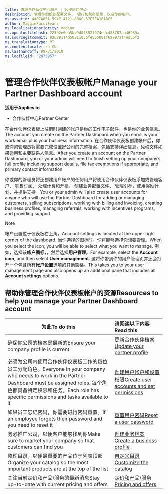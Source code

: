 ```yaml
---
title: 管理合作伙伴中心帐户 | 合作伙伴中心
description: 管理你的组织配置文件、 银行和税务信息，以及你的用户。
ms.assetid: 4A07A85A-594E-4121-808C-37E7FA18A0C5
author: MaggiePucciEvans
ms.localizationpriority: medium
ms.openlocfilehash: 225e2e6ea5bb9d0f5527974edc488707aa46989a
ms.sourcegitcommit: 92629114d5081103bfe555081f69997af4ed56f2
ms.translationtype: MT
ms.contentlocale: zh-CN
ms.lasthandoff: 08/31/2018
ms.locfileid: "2875957"
---
```

# <a name="manage-your-partner-dashboard-account"></a><span data-ttu-id="37635-103">管理合作伙伴仪表板帐户</span><span class="sxs-lookup"><span data-stu-id="37635-103">Manage your Partner Dashboard account</span></span>

**<span data-ttu-id="37635-104">适用于</span><span class="sxs-lookup"><span data-stu-id="37635-104">Applies to</span></span>**

-  <span data-ttu-id="37635-105">合作伙伴中心</span><span class="sxs-lookup"><span data-stu-id="37635-105">Partner Center</span></span>

<span data-ttu-id="37635-106">在合作伙伴仪表板上注册时创建的帐户是你的工作电子邮件，也是你的业务信息。</span><span class="sxs-lookup"><span data-stu-id="37635-106">The account you create on the Partner Dashboard when you enroll is your work email plus your business information.</span></span> <span data-ttu-id="37635-107">在合作伙伴仪表板创建帐户后，你或你的管理员将需要完成设置好公司的完整档案，包括支持详细信息，免税文件如果适用和主要联系人信息。</span><span class="sxs-lookup"><span data-stu-id="37635-107">After you create an account on the Partner Dashboard, you or your admin will need to finish setting up your company’s full profile including support details, file tax exemptions if appropriate, and primary contact information.</span></span> 

<span data-ttu-id="37635-108">你或你的管理员将还创建用户帐户的任何用户将使用合作伙伴仪表板添加或管理客户、 销售订阅、 处理计费和开票、 创建业务配置文件、 管理引荐，使用奖励计划，并提供支持。</span><span class="sxs-lookup"><span data-stu-id="37635-108">You or your admin will also create user accounts for anyone who will use the Partner Dashboard for adding or managing customers, selling subscriptions, working with billing and invoicing, creating business profiles, managing referrals, working with incentives programs, and providing support.</span></span>

>[!NOTE]
><span data-ttu-id="37635-109">帐户设置位于仪表板右上角。</span><span class="sxs-lookup"><span data-stu-id="37635-109">Account settings is located at the upper right corner of the dashboard.</span></span> <span data-ttu-id="37635-110">当你选择的图标时，你将能够选择你想要管理。</span><span class="sxs-lookup"><span data-stu-id="37635-110">When you select the icon, you will be able to select what you want to manage.</span></span> <span data-ttu-id="37635-111">例如，选择该**帐户图标**，，然后选择**用户管理**。</span><span class="sxs-lookup"><span data-stu-id="37635-111">For example, select the **Account icon**, and then select **User management**.</span></span> <span data-ttu-id="37635-112">这将你带到你的用户管理页并还会打开一个包含所有**帐户设置**选项的其他窗格。</span><span class="sxs-lookup"><span data-stu-id="37635-112">This takes you to your user management page and also opens up an additional pane that includes all **Account settings** options.</span></span>


## <a name="resources-to-help-you-manage-your-partner-dashboard-account"></a><span data-ttu-id="37635-113">帮助你管理合作伙伴仪表板帐户的资源</span><span class="sxs-lookup"><span data-stu-id="37635-113">Resources to help you manage your Partner Dashboard account</span></span>

|**<span data-ttu-id="37635-114">为此</span><span class="sxs-lookup"><span data-stu-id="37635-114">To do this</span></span>**   |**<span data-ttu-id="37635-115">请阅读以下内容</span><span class="sxs-lookup"><span data-stu-id="37635-115">Read this</span></span>**   |
|-----------------------|:-----------------------|
|<span data-ttu-id="37635-116">确保你公司的档案是最新的</span><span class="sxs-lookup"><span data-stu-id="37635-116">Ensure your company profile is current</span></span>   |[<span data-ttu-id="37635-117">更新合作伙伴档案</span><span class="sxs-lookup"><span data-stu-id="37635-117">Update your partner profile</span></span>](update-your-partner-profile.md)|
|<span data-ttu-id="37635-118">必须为公司内使用合作伙伴仪表板工作的每位员工分配角色。</span><span class="sxs-lookup"><span data-stu-id="37635-118">Everyone in your company who needs to work in the Partner Dashboard must be assigned roles.</span></span> <span data-ttu-id="37635-119">每个角色都具备特定权限和任务。</span><span class="sxs-lookup"><span data-stu-id="37635-119">Each role has specific permissions and tasks available to it.</span></span>|[<span data-ttu-id="37635-120">创建用户帐户和设置权限</span><span class="sxs-lookup"><span data-stu-id="37635-120">Create user accounts and set permissions</span></span>](create-user-accounts-and-set-permissions.md)|
|<span data-ttu-id="37635-121">如果员工忘记密码，你需要进行密码重置。</span><span class="sxs-lookup"><span data-stu-id="37635-121">If an employee forgets their password and you need to reset it</span></span>  |[<span data-ttu-id="37635-122">重置用户密码</span><span class="sxs-lookup"><span data-stu-id="37635-122">Reset a user password</span></span>](reset-a-user-password.md)|
|<span data-ttu-id="37635-123">务必推广公司，以便客户能够找到你</span><span class="sxs-lookup"><span data-stu-id="37635-123">Make sure to market your company so that customers can find you</span></span>   |[<span data-ttu-id="37635-124">创建业务档案</span><span class="sxs-lookup"><span data-stu-id="37635-124">Create a business profile</span></span>](create-a-marketing-profile.md)|
|<span data-ttu-id="37635-125">整理目录，以便最重要的产品位于列表顶部</span><span class="sxs-lookup"><span data-stu-id="37635-125">Organize your catalog so the most important products are at the top of the list</span></span>   |[<span data-ttu-id="37635-126">自定义目录</span><span class="sxs-lookup"><span data-stu-id="37635-126">Customize the catalog</span></span>](customize-the-catalog.md)|
|<span data-ttu-id="37635-127">关注当前定价和产品/服务的最新消息</span><span class="sxs-lookup"><span data-stu-id="37635-127">Stay up-to-date with current pricing and offers</span></span>   |[<span data-ttu-id="37635-128">定价和产品/服务</span><span class="sxs-lookup"><span data-stu-id="37635-128">Pricing and offers</span></span>](pricing-and-offers.md)|













 

 



